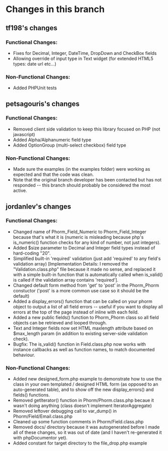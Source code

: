 # Changes in this branch
## tf198's changes
### Functional Changes:
* Fixes for Decimal, Integer, DateTime, DropDown and CheckBox fields
* Allowing override of input type in Text widget (for extended HTML5 types: date url etc...)

### Non-Functional Changes:
* Added PHPUnit tests

## petsagouris's changes
### Functional Changes:
* Removed client side validation to keep this library focused on PHP (not javascript)
* Added Alpha/Alphanumeric field type
* Added OptionGroup (multi-select checkbox) field type

### Non-Functional Changes:
* Made sure the examples (in the examples folder) were working as expected and that the code was clean.
* Note that the original branch developer has been contacted but has not responded -- this branch should probably be considered the most active.

## jordanlev's changes
### Functional Changes:
* Changed name of Phorm\_Field\_Numeric to Phorm\_Field\_Integer because that's what it is (numeric is misleading because php's is\_numeric() function checks for any kind of number, not just integers).
* Added $size parameter to Decimal and Integer field types instead of hard-coding "20".
* Simplified built-in 'required' validation (just add 'required' to any field's validation array) [Implementation Details: I removed the "Validation.class.php" file because it made no sense, and replaced it with a simple built-in function that is automatically called when is_valid() is called if the validation array contains 'required'].
* Changed default form method from 'get' to 'post' in the Phorm\_Phorm constuctor ('post' is a more common use case so it should be the default)
* Added a display\_errors() function that can be called on your phorm object to output a list of all field errors -- useful if you want to display all errors at the top of the page instead of inline with each feild.
* Added a new public fields() function to Phorm\_Phorm class so all field objects can be retrieved and looped through.
* Text and Integer fields now set HTML maxlength attribute based on $max\_length param (in addition to existing server-side validation check).
* Bugfix: The is\_valid() function in Field.class.php now works with instance callbacks as well as function names, to match documented behaviour.

### Non-Functional Changes:
* Added new designed\_form.php example to demonstrate how to use the class in your own templated / designed HTML form (as opposed to an auto-generated table), and to show off the new display\_errors() and fields() functions.
* Removed getIterator() function in Phorm/Phorm.class.php becaue it wasn't doing anything (class doesn't implement IteratorAggregate)
* Removed leftover debugging call to var\_dump() in Phorm/Field/Email.class.php
* Cleaned up some function comments in Phorm/Field.class.php
* Removed docs/ directory because it was autogenerated before I made all of these changes, so it was out of date (and I haven't re-generated it with phpDocumentor yet).
* Added constant for target directory to the file\_drop.php example
